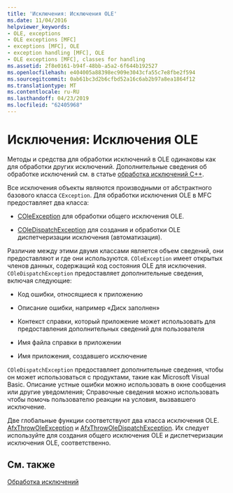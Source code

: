 ```yaml
---
title: 'Исключения: Исключения OLE'
ms.date: 11/04/2016
helpviewer_keywords:
- OLE, exceptions
- OLE exceptions [MFC]
- exceptions [MFC], OLE
- exception handling [MFC], OLE
- OLE exceptions [MFC], classes for handling
ms.assetid: 2f8e0161-b94f-48bb-a5a2-6f644b192527
ms.openlocfilehash: e404005a88398ec909e3043cfa55c7e8fbe2f594
ms.sourcegitcommit: 0ab61bc3d2b6cfbd52a16c6ab2b97a8ea1864f12
ms.translationtype: MT
ms.contentlocale: ru-RU
ms.lasthandoff: 04/23/2019
ms.locfileid: "62405968"
---
```

# <a name="exceptions-ole-exceptions"></a>Исключения: Исключения OLE

Методы и средства для обработки исключений в OLE одинаковы как для обработки других исключений. Дополнительные сведения об обработке исключений см. в статье [обработка исключений C++](../cpp/cpp-exception-handling.md).

Все исключения объекты являются производными от абстрактного базового класса `CException`. Для обработки исключения OLE в MFC предоставляет два класса:

- [COleException](../mfc/reference/coleexception-class.md) для обработки общего исключения OLE.

- [COleDispatchException](../mfc/reference/coledispatchexception-class.md) для создания и обработки OLE диспетчеризации исключения (автоматизация).

Различие между этими двумя классами является объем сведений, они предоставляют и где они используются. `COleException` имеет открытых членов данных, содержащий код состояния OLE для исключения. `COleDispatchException` предоставляет дополнительные сведения, включая следующие:

- Код ошибки, относящиеся к приложению

- Описание ошибки, например «Диск заполнен»

- Контекст справки, который приложение может использовать для предоставления дополнительных сведений для пользователя

- Имя файла справки в приложении

- Имя приложения, создавшего исключение

`COleDispatchException` предоставляет дополнительные сведения, чтобы он может использоваться с продуктами, такие как Microsoft Visual Basic. Описание устные ошибки можно использовать в окне сообщения или другие уведомления; Справочные сведения можно использовать чтобы помочь пользователю реакции на условия, вызвавшего исключение.

Две глобальные функции соответствуют два класса исключения OLE. [AfxThrowOleException](../mfc/reference/exception-processing.md#afxthrowoleexception) и [AfxThrowOleDispatchException](../mfc/reference/exception-processing.md#afxthrowoledispatchexception). Их следует используйте для создания общего исключения OLE и диспетчеризации исключения OLE, соответственно.

## <a name="see-also"></a>См. также

[Обработка исключений](../mfc/exception-handling-in-mfc.md)
